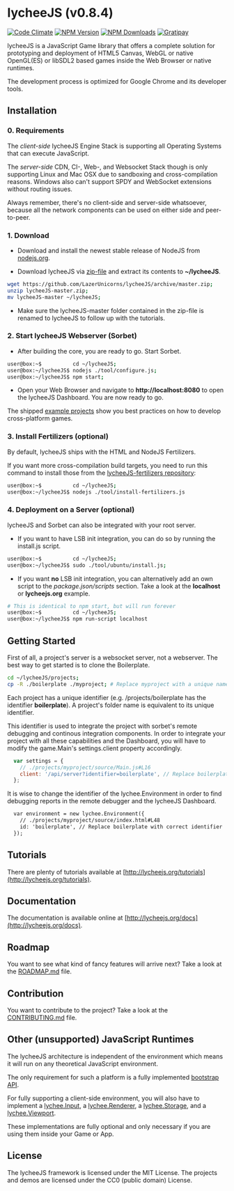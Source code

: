 
# lycheeJS (v0.8.4)

[![Code Climate][climate-image]][climate-url]
[![NPM Version][npm-image]][npm-url]
[![NPM Downloads][downloads-image]][downloads-url]
[![Gratipay][gratipay-image]][gratipay-url]

[climate-image]: https://codeclimate.com/github/LazerUnicorns/lycheeJS/badges/gpa.svg
[climate-url]: https://codeclimate.com/github/LazerUnicorns/lycheeJS

[npm-image]: https://img.shields.io/npm/v/lycheejs.svg
[npm-url]: https://npmjs.org/package/lycheejs

[downloads-image]: https://img.shields.io/npm/dm/lycheejs.svg
[downloads-url]: https://npmjs.org/package/lycheejs

[gratipay-image]: https://img.shields.io/gratipay/martensms.svg
[gratipay-url]: https://gratipay.com/martensms/


lycheeJS is a JavaScript Game library that offers a
complete solution for prototyping and deployment
of HTML5 Canvas, WebGL or native OpenGL(ES) or libSDL2
based games inside the Web Browser or native runtimes.

The development process is optimized for Google Chrome
and its developer tools.


## Installation

### 0. Requirements

The *client-side* lycheeJS Engine Stack is supporting
all Operating Systems that can execute JavaScript.

The *server-side* CDN, CI-, Web-, and Websocket Stack though
is only supporting Linux and Mac OSX due to sandboxing and
cross-compilation reasons. Windows also can't support SPDY
and WebSocket extensions without routing issues.

Always remember, there's no client-side and server-side
whatsoever, because all the network components can be used
on either side and peer-to-peer.

### 1. Download

- Download and install the newest stable release of
NodeJS from [nodejs.org](http://nodejs.org).

- Download lycheeJS via [zip-file](https://github.com/LazerUnicorns/lycheeJS/archive/master.zip)
and extract its contents to **~/lycheeJS**.

```bash
wget https://github.com/LazerUnicorns/lycheeJS/archive/master.zip;
unzip lycheeJS-master.zip;
mv lycheeJS-master ~/lycheeJS;
```

- Make sure the lycheeJS-master folder contained in the
zip-file is renamed to lycheeJS to follow up with the
tutorials.


### 2. Start lycheeJS Webserver (Sorbet)

- After building the core, you are ready to go. Start Sorbet.

```bash
user@box:~$          cd ~/lycheeJS;
user@box:~/lycheeJS$ nodejs ./tool/configure.js;
user@box:~/lycheeJS$ npm start;
```

- Open your Web Browser and navigate to **http://localhost:8080**
to open the lycheeJS Dashboard. You are now ready to go.

The shipped [example projects](./projects) show you best practices on how
to develop cross-platform games.


### 3. Install Fertilizers (optional)

By default, lycheeJS ships with the HTML and NodeJS Fertilizers.

If you want more cross-compilation build targets, you need to run
this command to install those from the
[lycheeJS-fertilizers repository](https://github.com/LazerUnicorns/lycheeJS-fertilizers):

```bash
user@box:~$          cd ~/lycheeJS;
user@box:~/lycheeJS$ nodejs ./tool/install-fertilizers.js
```


### 4. Deployment on a Server (optional)

lycheeJS and Sorbet can also be integrated with your root server.

- If you want to have LSB init integration, you can do so by running
the install.js script.

```bash
user@box:~$          cd ~/lycheeJS;
user@box:~/lycheeJS$ sudo ./tool/ubuntu/install.js;
```

- If you want **no** LSB init integration, you can alternatively add
an own script to the *package.json/scripts* section. Take a look
at the **localhost** or **lycheejs.org** example.

```bash
# This is identical to npm start, but will run forever
user@box:~$          cd ~/lycheeJS;
user@box:~/lycheeJS$ npm run-script localhost
```


## Getting Started

First of all, a project's server is a websocket server, not a webserver.
The best way to get started is to clone the Boilerplate.

```bash
cd ~/lycheeJS/projects;
cp -R ./boilerplate ./myproject; # Replace myproject with a unique name
```

Each project has a unique identifier (e.g. /projects/boilerplate has the
identifier **boilerplate**). A project's folder name is equivalent to
its unique identifier.

This identifier is used to integrate the project with sorbet's remote
debugging and continous integration components. In order to integrate
your project with all these capabilities and the Dashboard, you will
have to modify the game.Main's settings.client property accordingly.

```javascript
  var settings = {
    // ./projects/myproject/source/Main.js#L16
    client: '/api/server?identifier=boilerplate', // Replace boilerplate with correct identifier
  };
```

It is wise to change the identifier of the lychee.Environment
in order to find debugging reports in the remote debugger and the
lycheeJS Dashboard.

```html
  var environment = new lychee.Environment({
    // ./projects/myproject/source/index.html#L48
	id: 'boilerplate', // Replace boilerplate with correct identifier
  });
```


## Tutorials

There are plenty of tutorials available at [http://lycheejs.org/tutorials](http://lycheejs.org/tutorials).


## Documentation

The documentation is available online at [http://lycheejs.org/docs](http://lycheejs.org/docs).


## Roadmap

You want to see what kind of fancy features will arrive next?
Take a look at the [ROADMAP.md](ROADMAP.md) file.


## Contribution

You want to contribute to the project?
Take a look at the [CONTRIBUTING.md](CONTRIBUTING.md) file.


## Other (unsupported) JavaScript Runtimes

The lycheeJS architecture is independent of the environment which
means it will run on any theoretical JavaScript environment.

The only requirement for such a platform is a fully implemented
[bootstrap API](http://lycheejs.org/docs/api-bootstrap.html).

For fully supporting a client-side environment, you will also have to implement
a [lychee.Input](http://lycheejs.org/docs/api-lychee-Input.html),
a [lychee.Renderer](http://lycheejs.org/docs/api-lychee-Renderer.html),
a [lychee.Storage](http://lycheejs.org/docs/api-lychee-Storage.html),
and a [lychee.Viewport](http://lycheejs.org/docs/api-lychee-Viewport.html).

These implementations are fully optional and only necessary if you are using
them inside your Game or App.


## License

The lycheeJS framework is licensed under the MIT License.
The projects and demos are licensed under the CC0 (public domain) License.

